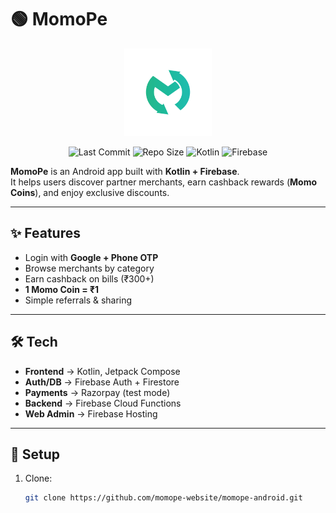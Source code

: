 # 🟢 MomoPe

<p align="center">
  <img src="assets/logo.png" alt="MomoPe Logo" width="140"/>
</p>

<p align="center">
  <img src="https://img.shields.io/github/last-commit/momope-website/momope-android" alt="Last Commit"/>
  <img src="https://img.shields.io/github/repo-size/momope-website/momope-android" alt="Repo Size"/>
  <img src="https://img.shields.io/badge/Kotlin-1.9-blueviolet" alt="Kotlin"/>
  <img src="https://img.shields.io/badge/Firebase-Cloud-orange" alt="Firebase"/>
</p>

**MomoPe** is an Android app built with **Kotlin + Firebase**.  
It helps users discover partner merchants, earn cashback rewards (**Momo Coins**), and enjoy exclusive discounts.

---

## ✨ Features
- Login with **Google + Phone OTP**
- Browse merchants by category
- Earn cashback on bills (₹300+)
- **1 Momo Coin = ₹1**
- Simple referrals & sharing

---

## 🛠 Tech
- **Frontend** → Kotlin, Jetpack Compose
- **Auth/DB** → Firebase Auth + Firestore
- **Payments** → Razorpay (test mode)
- **Backend** → Firebase Cloud Functions
- **Web Admin** → Firebase Hosting

---

## 🚀 Setup
1. Clone:
   ```bash
   git clone https://github.com/momope-website/momope-android.git
